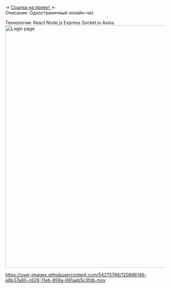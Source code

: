 -> <a href="https://kindachat.netlify.app/"> Ссылка на проект </a> <- <br>
Описание:
Одностраничный онлайн-чат.

Технологии:
React
Node.js
Express
Socket.io
Axios
<img width="762" alt="Login page" src="https://user-images.githubusercontent.com/54275786/120896125-c91c5200-c628-11eb-940f-a5c73e68e503.png">

https://user-images.githubusercontent.com/54275786/120896146-e8b37a80-c628-11eb-959a-991aeb5c3fdb.mov

